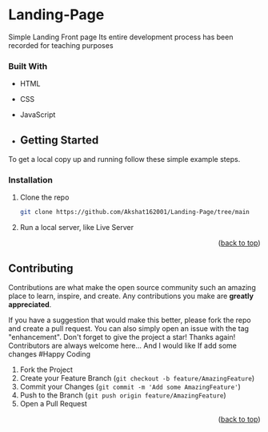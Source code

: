 # Landing-Page
Simple Landing Front page
Its entire development process has been recorded for teaching purposes

### Built With

* HTML
* CSS
* JavaScript

* ## Getting Started

To get a local copy up and running follow these simple example steps.

### Installation

1. Clone the repo
   ```sh
   git clone https://github.com/Akshat162001/Landing-Page/tree/main
   ```
2. Run a local server, like Live Server

<p align="right">(<a href="#readme-top">back to top</a>)</p>

## Contributing

Contributions are what make the open source community such an amazing place to learn, inspire, and create. Any contributions you make are **greatly appreciated**.

If you have a suggestion that would make this better, please fork the repo and create a pull request. You can also simply open an issue with the tag "enhancement".
Don't forget to give the project a star! Thanks again! Contributors are always welcome here...
And I would like If add some changes
#Happy Coding

1. Fork the Project
2. Create your Feature Branch (`git checkout -b feature/AmazingFeature`)
3. Commit your Changes (`git commit -m 'Add some AmazingFeature'`)
4. Push to the Branch (`git push origin feature/AmazingFeature`)
5. Open a Pull Request

<p align="right">(<a href="#readme-top">back to top</a>)</p>

